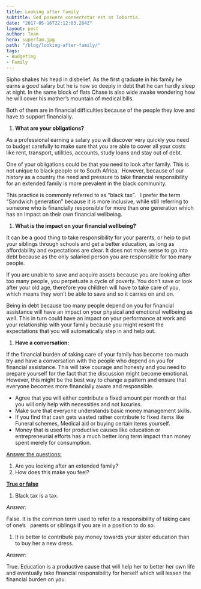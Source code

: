 ```yaml
---
title: Looking after family
subtitle: Sed posuere consectetur est at lobortis.
date: "2017-05-16T22:12:03.284Z"
layout: post
author: Team
hero: superfam.jpg
path: "/blog/looking-after-family/"
tags:
- Budgeting 
- Family
---
```


Sipho shakes his head in disbelief. As the first graduate in his family he earns a good salary but he is now so deeply in debt that he can hardly sleep at night. In the same block of flats Chase is also wide awake wondering how he will cover his mother’s mountain of medical bills.

Both of them are in financial difficulties because of the people they love and have to support financially.

1. **What are your obligations?**

As a professional earning a salary you will discover very quickly you need to budget carefully to make sure that you are able to cover all your costs like rent, transport, utilities, accounts, study loans and stay out of debt.

One of your obligations could be that you need to look after family. This is not unique to black people or to South Africa.  However, because of our history as a country the need and pressure to take financial responsibility for an extended family is more prevalent in the black community.

This practice is commonly referred to as “black tax”.   I prefer the term “Sandwich generation” because it is more inclusive, while still referring to someone who is financially responsible for more than one generation which has an impact on their own financial wellbeing.

1. **What is the impact on your financial wellbeing?**

It can be a good thing to take responsibility for your parents, or help to put your siblings through schools and get a better education, as long as affordability and expectations are clear. It does not make sense to go into debt because as the only salaried person you are responsible for too many people.

If you are unable to save and acquire assets because you are looking after too many people, you perpetuate a cycle of poverty. You don’t save or look after your old age, therefore you children will have to take care of you, which means they won’t be able to save and so it carries on and on.

Being in debt because too many people depend on you for financial assistance will have an impact on your physical and emotional wellbeing as well. This in turn could have an impact on your performance at work and your relationship with your family because you might resent the expectations that you will automatically step in and help out.

1. **Have a conversation:**

If the financial burden of taking care of your family has become too much try and have a conversation with the people who depend on you for financial assistance. This will take courage and honesty and you need to prepare yourself for the fact that the discussion might become emotional. However, this might be the best way to change a pattern and ensure that everyone becomes more financially aware and responsible.

* Agree that you will either contribute a fixed amount per month or that you will only help with necessities and not luxuries.
* Make sure that everyone understands basic money management skills.
* If you find that cash gets wasted rather contribute to fixed items like Funeral schemes, Medical aid or buying certain items yourself.
* Money that is used for productive causes like education or entrepreneurial efforts has a much better long term impact than money spent merely for consumption.

<u>Answer the questions:</u>

1. Are you looking after an extended family?
2. How does this make you feel?

<span style="text-decoration: underline;">**True or false**</span>

1. Black tax is a tax.

_Answer:_

False. It is the common term used to refer to a responsibility of taking care of one’s   parents or siblings if you are in a position to do so.

1. It is better to contribute pay money towards your sister education than to buy her a new dress.

_Answer:_

True. Education is a productive cause that will help her to better her own life and eventually take financial responsibility for herself which will lessen the financial burden on you.